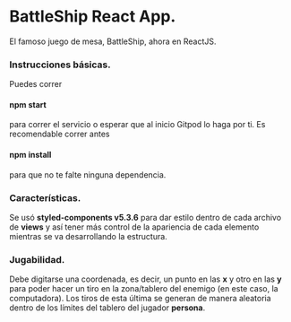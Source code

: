 # BattleShip React App.

El famoso juego de mesa, BattleShip, ahora en ReactJS.

### Instrucciones básicas.

Puedes correr 
#### npm start 

para correr el servicio o esperar que al inicio Gitpod lo haga por ti.
Es recomendable correr antes
#### npm install 
para que no te falte ninguna dependencia.

### Características.
Se usó **styled-components v5.3.6** para dar estilo dentro de cada archivo de **views** y así tener más control de la apariencia de cada elemento mientras se va desarrollando la estructura.

### Jugabilidad.
Debe digitarse una coordenada, es decir, un punto en las **x** y otro en las **y** para poder hacer un tiro en la zona/tablero del enemigo (en este caso, la computadora). Los tiros de esta última se generan de manera aleatoria dentro de los límites del tablero del jugador **persona**.

